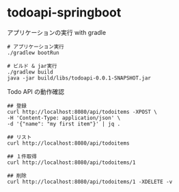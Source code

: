 # todoapi-springboot

アプリケーションの実行 with gradle

```shell
# アプリケーション実行
./gradlew bootRun

# ビルド & jar実行
./gradlew build
java -jar build/libs/todoapi-0.0.1-SNAPSHOT.jar
```

Todo API の動作確認

```shell
## 登録
curl http://localhost:8080/api/todoitems -XPOST \
-H 'Content-Type: application/json' \
-d '{"name": "my first item"}' | jq .

## リスト
curl http://localhost:8080/api/todoitems

## １件取得
curl http://localhost:8080/api/todoitems/1

## 削除
curl http://localhost:8080/api/todoitems/1 -XDELETE -v

```
